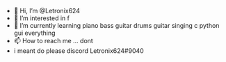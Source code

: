 - 👋 Hi, I’m @Letronix624
- 👀 I’m interested in f
- 🌱 I’m currently learning piano bass guitar drums guitar singing c python gui everything
- 📫 How to reach me ... dont
- i meant do please discord Letronix624#9040
<!---
Letronix624/Letronix624 is a ✨ special ✨ repository because its `README.md` (this file) appears on your GitHub profile.
You can click the Preview link to take a look at your changes. hello hello
--->
